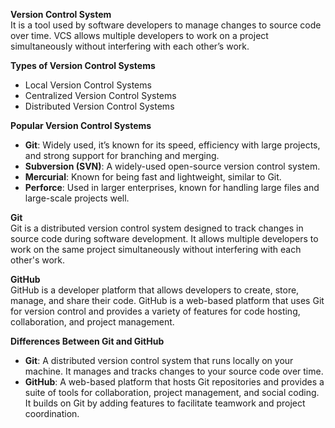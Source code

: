**Version Control System**  
It is a tool used by software developers to manage changes to source code over time. VCS allows multiple developers to work on a project simultaneously without interfering with each other’s work.

**Types of Version Control Systems**  
- Local Version Control Systems  
- Centralized Version Control Systems  
- Distributed Version Control Systems  

**Popular Version Control Systems**  
- **Git**: Widely used, it’s known for its speed, efficiency with large projects, and strong support for branching and merging.  
- **Subversion (SVN)**: A widely-used open-source version control system.  
- **Mercurial**: Known for being fast and lightweight, similar to Git.  
- **Perforce**: Used in larger enterprises, known for handling large files and large-scale projects well.  

**Git**  
Git is a distributed version control system designed to track changes in source code during software development. It allows multiple developers to work on the same project simultaneously without interfering with each other's work.

**GitHub**  
GitHub is a developer platform that allows developers to create, store, manage, and share their code. GitHub is a web-based platform that uses Git for version control and provides a variety of features for code hosting, collaboration, and project management.

**Differences Between Git and GitHub**  
- **Git**: A distributed version control system that runs locally on your machine. It manages and tracks changes to your source code over time.  
- **GitHub**: A web-based platform that hosts Git repositories and provides a suite of tools for collaboration, project management, and social coding. It builds on Git by adding features to facilitate teamwork and project coordination.
